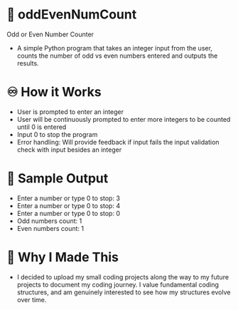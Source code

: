 # 📝 oddEvenNumCount
Odd or Even Number Counter
- A simple Python program that takes an integer input from the user, counts the number of odd vs even numbers entered and outputs the results.

# ♾️ How it Works
- User is prompted to enter an integer
- User will be continuously prompted to enter more integers to be counted until 0 is entered
- Input 0 to stop the program
- Error handling: Will provide feedback if input fails the input validation check with input besides an integer

# 🧮 Sample Output
- Enter a number or type 0 to stop: 3
- Enter a number or type 0 to stop: 4
- Enter a number or type 0 to stop: 0
- Odd numbers count: 1
- Even numbers count: 1

# 🧠 Why I Made This
- I decided to upload my small coding projects along the way to my future projects to document my coding journey. I value fundamental coding structures, and am genuinely interested to see how my structures evolve over time.
